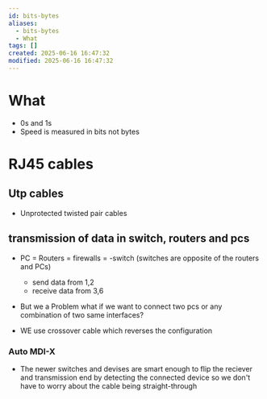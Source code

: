 ```yaml
---
id: bits-bytes
aliases:
  - bits-bytes
  - What
tags: []
created: 2025-06-16 16:47:32
modified: 2025-06-16 16:47:32
---
```


# What
- 0s and 1s
- Speed is measured in bits not bytes


# RJ45 cables
## Utp cables
- Unprotected twisted pair cables

## transmission of data in switch, routers and pcs
- PC = Routers = firewalls = -switch (switches are opposite of the routers and PCs)
  - send data from 1,2
  - receive data from 3,6

- But we a Problem what if we want to connect two pcs or any combination of two same interfaces?
- WE use crossover cable which reverses the configuration

### Auto MDI-X
- The newer switches and devises are smart enough to flip the reciever and transmission end by detecting the connected device so we don't have to worry about the cable being straight-through
